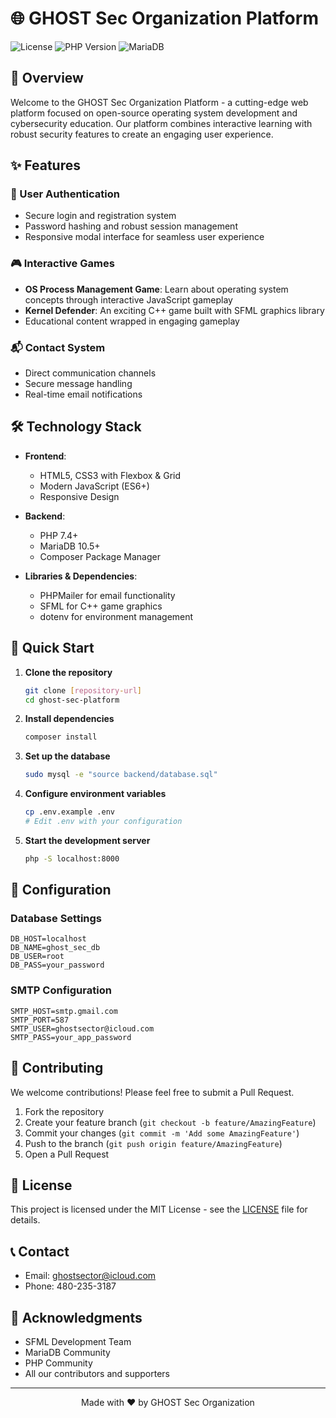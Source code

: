 # 🌐 GHOST Sec Organization Platform

![License](https://img.shields.io/badge/license-MIT-blue.svg)
![PHP Version](https://img.shields.io/badge/PHP-7.4%2B-purple)
![MariaDB](https://img.shields.io/badge/MariaDB-10.5%2B-orange)

## 🚀 Overview

Welcome to the GHOST Sec Organization Platform - a cutting-edge web platform focused on open-source operating system development and cybersecurity education. Our platform combines interactive learning with robust security features to create an engaging user experience.

## ✨ Features

### 🔐 User Authentication
- Secure login and registration system
- Password hashing and robust session management
- Responsive modal interface for seamless user experience

### 🎮 Interactive Games
- **OS Process Management Game**: Learn about operating system concepts through interactive JavaScript gameplay
- **Kernel Defender**: An exciting C++ game built with SFML graphics library
- Educational content wrapped in engaging gameplay

### 📬 Contact System
- Direct communication channels
- Secure message handling
- Real-time email notifications

## 🛠️ Technology Stack

- **Frontend**:
  - HTML5, CSS3 with Flexbox & Grid
  - Modern JavaScript (ES6+)
  - Responsive Design

- **Backend**:
  - PHP 7.4+
  - MariaDB 10.5+
  - Composer Package Manager

- **Libraries & Dependencies**:
  - PHPMailer for email functionality
  - SFML for C++ game graphics
  - dotenv for environment management

## 🚀 Quick Start

1. **Clone the repository**
   ```bash
   git clone [repository-url]
   cd ghost-sec-platform
   ```

2. **Install dependencies**
   ```bash
   composer install
   ```

3. **Set up the database**
   ```bash
   sudo mysql -e "source backend/database.sql"
   ```

4. **Configure environment variables**
   ```bash
   cp .env.example .env
   # Edit .env with your configuration
   ```

5. **Start the development server**
   ```bash
   php -S localhost:8000
   ```

## 🔧 Configuration

### Database Settings
```env
DB_HOST=localhost
DB_NAME=ghost_sec_db
DB_USER=root
DB_PASS=your_password
```

### SMTP Configuration
```env
SMTP_HOST=smtp.gmail.com
SMTP_PORT=587
SMTP_USER=ghostsector@icloud.com
SMTP_PASS=your_app_password
```

## 🤝 Contributing

We welcome contributions! Please feel free to submit a Pull Request.

1. Fork the repository
2. Create your feature branch (`git checkout -b feature/AmazingFeature`)
3. Commit your changes (`git commit -m 'Add some AmazingFeature'`)
4. Push to the branch (`git push origin feature/AmazingFeature`)
5. Open a Pull Request

## 📝 License

This project is licensed under the MIT License - see the [LICENSE](LICENSE) file for details.

## 📞 Contact

- Email: ghostsector@icloud.com
- Phone: 480-235-3187

## 🌟 Acknowledgments

- SFML Development Team
- MariaDB Community
- PHP Community
- All our contributors and supporters

---

<p align="center">Made with ❤️ by GHOST Sec Organization</p>

